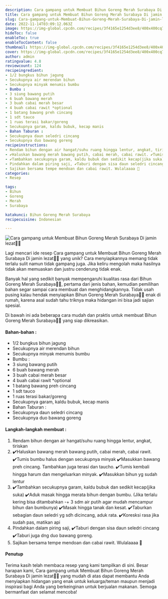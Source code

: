 ```yaml
---
description: Cara gampang untuk Membuat Bihun Goreng Merah Surabaya Di jamin lezat"
title: Cara gampang untuk Membuat Bihun Goreng Merah Surabaya Di jamin lezat
slug: Cara-gampang-untuk-Membuat-Bihun-Goreng-Merah-Surabaya-Di-jamin-lezat
date: 2022-11-14T03:09:12.063Z
image: https://img-global.cpcdn.com/recipes/3f4165e1254d3ee8/400x400cq70/photo.jpg
hideToc: false
enableToc: true
enableTocContent: false
thumbnail: https://img-global.cpcdn.com/recipes/3f4165e1254d3ee8/400x400cq70/photo.jpg
cover: https://img-global.cpcdn.com/recipes/3f4165e1254d3ee8/400x400cq70/photo.jpg
author: admin
ratingvalue: 4.8
reviewcount: 124
recipeingredient:
- 1/2 bungkus bihun jagung
- Secukupnya air merendan bihun
- Secukupnya minyak menumis bumbu
- Bumbu :
- 3 siung bawang putih
- 6 buah bawang merah
- 3 buah cabai merah besar
- 4 buah cabai rawit *optional
- 1 batang bawang preh cincang
- 1 sdt tauco
- 1 ruas terasi bakar/goreng
- Secukupnya garam, kaldu bubuk, kecap manis
- Bahan Taburan :
- Secukupnya daun seledri cincang
- Secukupnya duo bawang goreng
recipeinstructions:
- Rendam bihun dengan air hangat/suhu ruang hingga lentur, angkat, tiriskan
- ✔️Haluskan bawang merah bawang putih, cabai merah, cabai rawit. ✔️Tumis bumbu halus dengan secukupnya minyak ✔️Masukkan bawang preh cincang. Tambahkan juga terasi dan taucho. ✔️Tumis kembali hingga harum dan mengeluarkan minyak. ✔️Masukkan bihun yg sudah lentur
- ✔️Tambahkan secukupnya garam, kaldu bubuk dan sedikit kecap(jika suka) ✔️Aduk masak hingga merata bihun dengan bumbu. (Jika terlalu kering bisa ditambahkan -+ 3 sdm air putih agar mudah mencampur bihun dan bumbunya) ✔️Masak hingga tanak dan kesat. ✔️Taburkan sebagian daun seledri yg sdh dicincang, aduk rata. ✔️Koresksi rasa jika sudah pas, matikan api
- Pindahkan dalam piring saji, ✔️Taburi dengan sisa daun seledri cincang ✔️Taburi juga dng duo bawang goreng.
- Sajikan bersama tempe mendoan dan cabai rawit. Wulalaaaa 🤤
categories:
- Resep

tags:
- Bihun
- Goreng
- Merah
- Surabaya

katakunci: Bihun Goreng Merah Surabaya
recipecuisine: Indonesian

---
```


![Cara gampang untuk Membuat Bihun Goreng Merah Surabaya Di jamin lezat👩‍🍳](https://img-global.cpcdn.com/recipes/3f4165e1254d3ee8/400x400cq70/photo.jpg)

Lagi mencari ide resep Cara gampang untuk Membuat Bihun Goreng Merah Surabaya Di jamin lezat👩‍🍳 yang unik? Cara menyiapkannya memang tidak terlalu sulit namun tidak gampang juga. Jika keliru mengolah maka hasilnya tidak akan memuaskan dan justru cenderung tidak enak.

Banyak hal yang sedikit banyak mempengaruhi kualitas rasa dari Bihun Goreng Merah Surabaya👩‍🍳, pertama dari jenis bahan, kemudian pemilihan bahan segar sampai cara membuat dan menghidangkannya. Tidak usah pusing kalau hendak menyiapkan Bihun Goreng Merah Surabaya👩‍🍳 enak di rumah, karena asal sudah tahu triknya maka hidangan ini bisa jadi sajian spesial.

Di bawah ini ada beberapa cara mudah dan praktis untuk membuat Bihun Goreng Merah Surabaya👩‍🍳 yang siap dikreasikan.

<!--inarticleads1-->

#### Bahan-bahan :

- 1/2 bungkus bihun jagung
- Secukupnya air merendan bihun
- Secukupnya minyak menumis bumbu
- Bumbu :
- 3 siung bawang putih
- 6 buah bawang merah
- 3 buah cabai merah besar
- 4 buah cabai rawit *optional
- 1 batang bawang preh cincang
- 1 sdt tauco
- 1 ruas terasi bakar/goreng
- Secukupnya garam, kaldu bubuk, kecap manis
- Bahan Taburan :
- Secukupnya daun seledri cincang
- Secukupnya duo bawang goreng

<!--inarticleads2-->

#### Langkah-langkah membuat :

1. Rendam bihun dengan air hangat/suhu ruang hingga lentur, angkat, tiriskan
1. ✔️Haluskan bawang merah bawang putih, cabai merah, cabai rawit. ✔️Tumis bumbu halus dengan secukupnya minyak ✔️Masukkan bawang preh cincang. Tambahkan juga terasi dan taucho. ✔️Tumis kembali hingga harum dan mengeluarkan minyak. ✔️Masukkan bihun yg sudah lentur
1. ✔️Tambahkan secukupnya garam, kaldu bubuk dan sedikit kecap(jika suka) ✔️Aduk masak hingga merata bihun dengan bumbu. (Jika terlalu kering bisa ditambahkan -+ 3 sdm air putih agar mudah mencampur bihun dan bumbunya) ✔️Masak hingga tanak dan kesat. ✔️Taburkan sebagian daun seledri yg sdh dicincang, aduk rata. ✔️Koresksi rasa jika sudah pas, matikan api
1. Pindahkan dalam piring saji, ✔️Taburi dengan sisa daun seledri cincang ✔️Taburi juga dng duo bawang goreng.
1. Sajikan bersama tempe mendoan dan cabai rawit. Wulalaaaa 🤤

#### Penutup

Terima kasih telah membaca resep yang kami tampilkan di sini. Besar harapan kami, Cara gampang untuk Membuat Bihun Goreng Merah Surabaya Di jamin lezat👩‍🍳 yang mudah di atas dapat membantu Anda menyiapkan hidangan yang enak untuk keluarga/teman maupun menjadi inspirasi bagi Anda yang berkeinginan untuk berjualan makanan. Semoga bermanfaat dan selamat mencoba!